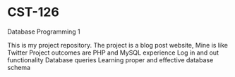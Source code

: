 # CST-126
Database Programming 1

This is my project repository. The project is a blog post website, Mine is like Twitter
Project outcomes are 
PHP and MySQL experience
Log in and out functionality
Database queries
Learning proper and effective database schema
